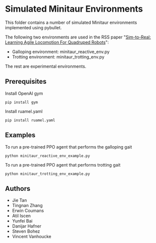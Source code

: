 # Simulated Minitaur Environments

This folder contains a number of simulated Minitaur environments implemented using pybullet.

The following two environments are used in the RSS paper "[Sim-to-Real: Learning Agile Locomotion For Quadruped Robots](https://arxiv.org/abs/1804.10332)":
* Galloping environment: minitaur_reactive_env.py
* Trotting  environment:  minitaur_trotting_env.py

The rest are experimental environments.

## Prerequisites

Install OpenAI gym
```
pip install gym
```
Install ruamel.yaml
```
pip install ruamel.yaml
```

## Examples

To run a pre-trained PPO agent that performs the galloping gait
```
python minitaur_reactive_env_example.py
```
To run a pre-trained PPO agent that performs trotting gait
```
python minitaur_trotting_env_example.py 
```

## Authors
* Jie Tan
* Tingnan Zhang
* Erwin Coumans
* Atil Iscen
* Yunfei Bai
* Danijar Hafner
* Steven Bohez
* Vincent Vanhoucke








